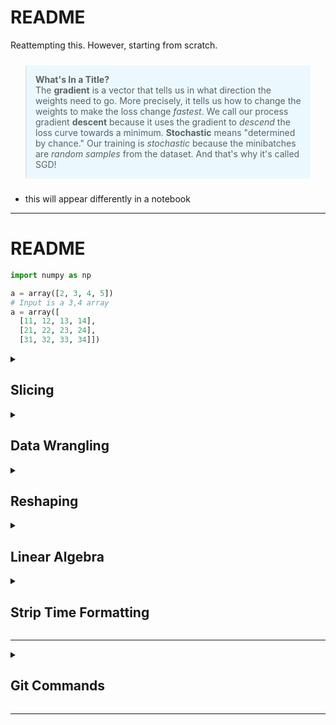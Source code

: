 # README

Reattempting this. However, starting from scratch.


<blockquote style="margin-right:auto; margin-left:auto; background-color: #ebf9ff; padding: 1em; margin:24px;">
    <strong>What's In a Title?</strong><br>
The <strong>gradient</strong> is a vector that tells us in what direction the weights need to go. More precisely, it tells us how to change the weights to make the loss change <em>fastest</em>. We call our process gradient <strong>descent</strong> because it uses the gradient to <em>descend</em> the loss curve towards a minimum. <strong>Stochastic</strong> means "determined by chance." Our training is <em>stochastic</em> because the minibatches are <em>random samples</em> from the dataset. And that's why it's called SGD!
</blockquote>

- this will appear differently in a notebook

<hr>


<h1> README </h1>

```python
import numpy as np

a = array([2, 3, 4, 5])	
# Input is a 3,4 array
a = array([
  [11, 12, 13, 14],
  [21, 22, 23, 24],
  [31, 32, 33, 34]])
```

<details>
<summary> <h2> Slicing </h2> </summary>

|                        |                               |
|------------------------|-------------------------------|
| Element 2, 3 (row,col) | `a[1, 2]`                     |
| First row              | `a[0,]`                       |
| First column           | `a[:, 0]`                     |
| Skip the first element | `a[1:]`                       |
| Last element           | `a[-1]`                       |
| Last two elements      | `a[-2:]`                      |
| All, except first row  | `a[1: ,]`                     |
| Last two rows          | `a[-2: ,]`                    |
| Remove one column      | `a.take([0, 2, 3], axis = 1)` |
| Reverse                | `a[::-1]`                     |

</details>

<details>
<summary> <h2> Data Wrangling </h2> </summary>

|                          |                                                            |               |
|--------------------------|------------------------------------------------------------|---------------|
| Sum of each column       | `a.sum(axis = 0)`                                          |               |
| Sum of each row          | `a.sum(axis = 1)`                                          |               |
| Sum of all elements      | `a.sum()`                                                  |               |
| Cumulative sum (columns) | `a.cumsum(axis = 0)`                                       |               |
| sequence                 | `np.arange(start = 1, stop = 11, step = 1, dtype = float)` |               |
| repeat array             | `np.concatenate((a, a))`                                   |               |
| Repeat values 2 times    | `a.repeat(3)`                                              | `a.repeat(a)` |
| Unique values            | `unique1d(a)`                                              | `unique(a)`   |
|                          | `set(a)`                                                   |    


</details>

<details>
<summary> <h2> Reshaping </h2> </summary>

|                           |                                              |                    |
|---------------------------|----------------------------------------------|--------------------|
| Bind rows                 | `np.concatenate((a, b), axis = 0)`           | `vstack((a, b))`   |
| Bind columns              | `np.concatenate((a, b), axis = 1)`           | `hstack((a, b))`   |
| 0 filled array            | `zeros((3, 5), Float)`                       |                    |
| 1 filled array            | `ones((3, 5), Float)`                        |                    |
| Reshaping (rows first)    | `np.arange(1, 7).reshape(2, -1)`             | `a.setshape(2, 3)` |
| Reshaping (columns first) | `np.arange(1, 7).reshape(-1, 2).transpose()` |                    |

</details>

<details>
<summary> <h2> Linear Algebra </h2> </summary>

|                 |                       |
|-----------------|-----------------------|
| Determinant     | `np.linalg.det(a)`    |
| Inverse         | `np.linalg.inv(a)`    |
| Pseudoinverse   | `np.linalg.pinv(a)`   |
| Norms           | `np.linalg.norm(a)`   |
| Eigenvalues     | `np.linalg.eig(a)[0]` |
| Singular-values | `np.linalg.svd(a)`    |
| Eigenvectors    | `np.linalg.eig(a)[1]` |
| Rank            | `pd.rank(a)`          |

</details>

<details>
<summary> <h2> Strip Time Formatting </h2> </summary>

| Directive | Meaning                                                                                                                                                                          | Example                           |
|-----------|----------------------------------------------------------------------------------------------------------------------------------------------------------------------------------|-----------------------------------|
| %a        | Weekday as locale’s abbreviated name.                                                                                                                                            | Sun, Mon, etc.                    |
| %A        | Weekday as locale’s full name.                                                                                                                                                   | Sunday, Monday, etc.              |
| %w        | Weekday as a decimal number, where 0 is Sunday and 6 is Saturday.                                                                                                                | 0, 1, ..., 6                      |
| %d        | Day of the month as a zero-padded decimal number.                                                                                                                                | 01, 02, ..., 31                   |
| %b        | Month as locale’s abbreviated name.                                                                                                                                              | Jan, Feb, etc.                    |
| %B        | Month as locale’s full name.                                                                                                                                                     | January, February, etc.           |
| %m        | Month as a zero-padded decimal number.                                                                                                                                           | 01, 02, ..., 12                   |
| %y        | Year without century as a zero-padded decimal number.                                                                                                                            | 00, 01, ..., 99                   |
| %Y        | Year with century as a decimal number.                                                                                                                                           | 0001, 0002, ..., 2013, 2014, etc. |
| %H        | Hour (24-hour clock) as a zero-padded decimal number.                                                                                                                            | 00, 01, ..., 23                   |
| %I        | Hour (12-hour clock) as a zero-padded decimal number.                                                                                                                            | 01, 02, ..., 12                   |
| %M        | Minute as a zero-padded decimal number.                                                                                                                                          | 00, 01, ..., 59                   |
| %S        | Second as a zero-padded decimal number.                                                                                                                                          | 00, 01, ..., 59                   |
| %j        | Day of the year as a zero-padded decimal number.                                                                                                                                 | 001, 002, ..., 366                |
| %U        | Week number of the year (Sunday as the first day of the week) as a zero-padded decimal number. All days in a new year preceding the first Sunday are considered to be in week 0. | 00, 01, ..., 53                   |
| %W        | Week number of the year (Monday as the first day of the week) as a zero-padded decimal number. All days in a new year preceding the first Monday are considered to be in week 0. | 00, 01, ..., 53                   |

`https://docs.python.org/3/library/datetime.html#strftime-and-strptime-behavior`

</details>

<hr>

<details>
<summary> <h2> Git Commands </h2> </summary>

### Basic Snapshotting

| Command | Description |
| ------- | ----------- |
| `git status` | Check status |
| `git add [file-name.txt]` | Add a file to the staging area |
| `git add -A` | Add all new and changed files to the staging area |
| `git commit -m "commit message"` | Commit changes |
| `git rm -r [file-name.txt]` | Remove a file (or folder) |

### Branching & Merging

| Command | Description |
| ------- | ----------- |
| `git branch` | List branches (the asterisk denotes the current branch) |
| `git branch -a` | List all branches (local and remote) |
| `git branch [branch name]` | Create a new branch |
| `git branch -d [branch name]` | Delete a branch |
| `git push origin --delete [branch name]` | Delete a remote branch |
| `git checkout -b [branch name]` | Create a new branch and switch to it |
| `git checkout -b [branch name] origin/[branch name]` | Clone a remote branch and switch to it |
| `git checkout [branch name]` | Switch to a branch |
| `git checkout -` | Switch to the branch last checked out |
| `git checkout -- [file-name.txt]` | Discard changes to a file |
| `git merge [branch name]` | Merge a branch into the active branch |
| `git merge [source branch] [target branch]` | Merge a branch into a target branch |
| `git stash` | Stash changes in a dirty working directory |
| `git stash clear` | Remove all stashed entries |

### Sharing & Updating Projects

| Command | Description |
| ------- | ----------- |
| `git push origin [branch name]` | Push a branch to your remote repository |
| `git push -u origin [branch name]` | Push changes to remote repository (and remember the branch) |
| `git push` | Push changes to remote repository (remembered branch) |
| `git push origin --delete [branch name]` | Delete a remote branch |
| `git pull` | Update local repository to the newest commit |
| `git pull origin [branch name]` | Pull changes from remote repository |
| `git remote add origin ssh://git@github.com/[username]/[repository-name].git` | Add a remote repository |
| `git remote set-url origin ssh://git@github.com/[username]/[repository-name].git` | Set a repository's origin branch to SSH |

### Inspection & Comparison

| Command | Description |
| ------- | ----------- |
| `git log` | View changes |
| `git log --summary` | View changes (detailed) |
| `git diff [source branch] [target branch]` | Preview changes before merging |
</details>

<hr>



